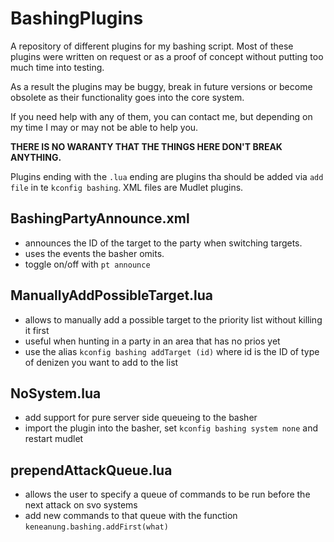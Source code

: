 # BashingPlugins
A repository of different plugins for my bashing script. Most of these plugins were written on request or as a proof of concept
without putting too much time into testing.

As a result the plugins may be buggy, break in future versions or become obsolete as their functionality goes into the core
system.

If you need help with any of them, you can contact me, but depending on my time I may or may not be able to help you.

**THERE IS NO WARANTY THAT THE THINGS HERE DON'T BREAK ANYTHING.**

Plugins ending with the `.lua` ending are plugins tha should be added via `add file` in te `kconfig bashing`. XML files are
Mudlet plugins.

BashingPartyAnnounce.xml
------------------------

- announces the ID of the target to the party when switching targets.
- uses the events the basher omits.
- toggle on/off with `pt announce`
 
ManuallyAddPossibleTarget.lua
-----------------------------

- allows to manually add a possible target to the priority list without killing it first
- useful when hunting in a party in an area that has no prios yet
- use the alias `kconfig bashing addTarget (id)` where id is the ID of type of denizen you want to add to the list
 
NoSystem.lua
------------

- add support for pure server side queueing to the basher
- import the plugin into the basher, set `kconfig bashing system none` and restart mudlet
 
prependAttackQueue.lua
----------------------

- allows the user to specify a queue of commands to be run before the next attack on svo systems
- add new commands to that queue with the function `keneanung.bashing.addFirst(what)`

